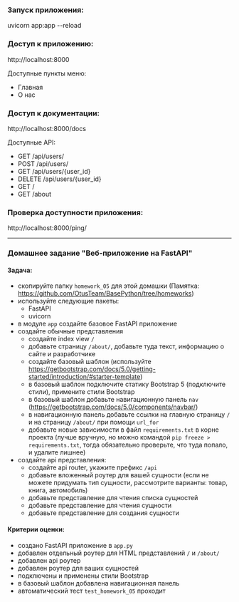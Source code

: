 ### Запуск приложения: 
uvicorn app:app --reload

### Доступ к приложению:
http://localhost:8000

Доступные пункты меню: 
- Главная
- О нас

### Доступ к документации:
http://localhost:8000/docs

Доступные API:
- GET /api/users/
- POST /api/users/
- GET /api/users/{user_id}
- DELETE /api/users/{user_id}
- GET /
- GET /about

### Проверка доступности приложения:
http://localhost:8000/ping/

---

### Домашнее задание "Веб-приложение на FastAPI"
#### Задача:
- скопируйте папку `homework_05` для этой домашки (Памятка: https://github.com/OtusTeam/BasePython/tree/homeworks)
- используйте следующие пакеты:
    - FastAPI
    - uvicorn
- в модуле `app` создайте базовое FastAPI приложение
- создайте обычные представления
  - создайте index view `/`
  - добавьте страницу `/about/`, добавьте туда текст, информацию о сайте и разработчике
  - создайте базовый шаблон (используйте https://getbootstrap.com/docs/5.0/getting-started/introduction/#starter-template)
  - в базовый шаблон подключите статику Bootstrap 5 (подключите стили), примените стили Bootstrap
  - в базовый шаблон добавьте навигационную панель `nav` (https://getbootstrap.com/docs/5.0/components/navbar/)
  - в навигационную панель добавьте ссылки на главную страницу `/` и на страницу `/about/` при помощи `url_for`
  - добавьте новые зависимости в файл `requirements.txt` в корне проекта 
    (лучше вручную, но можно командой `pip freeze > requirements.txt`, тогда обязательно проверьте, что туда попало, и удалите лишнее)
- создайте api представления:
  - создайте api router, укажите префикс `/api`
  - добавьте вложенный роутер для вашей сущности (если не можете придумать тип сущности, рассмотрите варианты: товар, книга, автомобиль)
  - добавьте представление для чтения списка сущностей
  - добавьте представление для чтения сущности
  - добавьте представление для создания сущности
#### Критерии оценки:
- создано FastAPI приложение в `app.py`
- добавлен отдельный роутер для HTML представлений `/` и `/about/`
- добавлен api роутер
- добавлен роутер для ваших сущностей
- подключены и применены стили Bootstrap
- в базовый шаблон добавлена навигационная панель
- автоматический тест `test_homework_05` проходит
